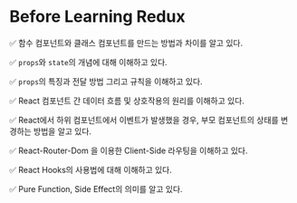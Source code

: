 # Before Learning Redux

✅ 함수 컴포넌트와 클래스 컴포넌트를 만드는 방법과 차이를 알고 있다.

✅ `props`와 `state`의 개념에 대해 이해하고 있다.

✅ `props`의 특징과 전달 방법 그리고 규칙을 이해하고 있다.

✅ React 컴포넌트 간 데이터 흐름 및 상호작용의 원리를 이해하고 있다.

✅ React에서 하위 컴포넌트에서 이벤트가 발생했을 경우, 부모 컴포넌트의 상태를 변경하는 방법을 알고 있다.

✅ React-Router-Dom 을 이용한 Client-Side 라우팅을 이해하고 있다.

✅ React Hooks의 사용법에 대해 이해하고 있다.

✅ Pure Function, Side Effect의 의미를 알고 있다.
